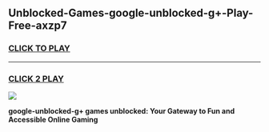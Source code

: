 
## Unblocked-Games-google-unblocked-g+-Play-Free-axzp7
<h3>
<a href="https://premium76.site?title=google-unblocked-g+&ref=20M">CLICK TO PLAY</a></h3>
<hr>

<h3>
<a href="https://premium76.site?title=google-unblocked-g+&ref=20M">CLICK 2 PLAY</a>
  
</h3>

<a href="https://premium76.site?title=google-unblocked-g+&ref=19M"><img src="https://clearcache.store/games.png"></a>


**google-unblocked-g+ games unblocked: Your Gateway to Fun and Accessible Online Gaming**

